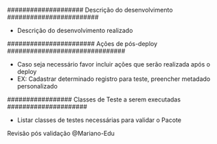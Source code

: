 #################### Descrição do desenvolvimento ########################

- Descrição do desenvolvimento realizado

####################### Ações de pós-deploy ###############################

- Caso seja necessário favor incluir ações que serão realizada após o deploy
- EX: Cadastrar determinado registro para teste, preencher metadado personalizado

################# Classes de Teste a serem executadas #####################

- Listar classes de testes necessárias para validar o Pacote

Revisão pós validação @Mariano-Edu
